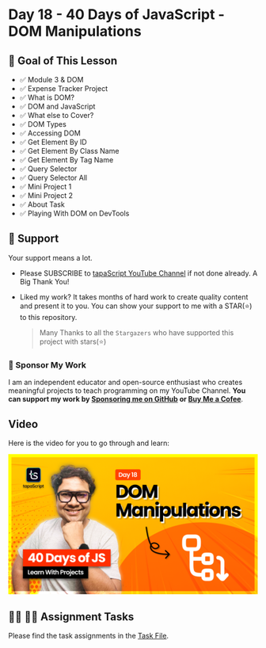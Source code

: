 # Day 18 - 40 Days of JavaScript - DOM Manipulations

## **🎯 Goal of This Lesson**

- ✅ Module 3 & DOM
- ✅ Expense Tracker Project
- ✅ What is DOM?
- ✅ DOM and JavaScript
- ✅ What else to Cover?
- ✅ DOM Types
- ✅ Accessing DOM
- ✅ Get Element By ID
- ✅ Get Element By Class Name
- ✅ Get Element By Tag Name
- ✅ Query Selector
- ✅ Query Selector All
- ✅ Mini Project 1
- ✅ Mini Project 2
- ✅ About Task
- ✅ Playing With DOM on DevTools

## 🫶 Support

Your support means a lot.

- Please SUBSCRIBE to [tapaScript YouTube Channel](https://youtube.com/tapasadhikary) if not done already. A Big Thank You!
- Liked my work? It takes months of hard work to create quality content and present it to you. You can show your support to me with a STAR(⭐) to this repository.

    > Many Thanks to all the `Stargazers` who have supported this project with stars(⭐)

### 🤝 Sponsor My Work

I am an independent educator and open-source enthusiast who creates meaningful projects to teach programming on my YouTube Channel. **You can support my work by [Sponsoring me on GitHub](https://github.com/sponsors/atapas) or [Buy Me a Cofee](https://buymeacoffee.com/tapasadhikary)**.

## Video

Here is the video for you to go through and learn:

[![day-18](./banner.png)](https://www.youtube.com/watch?v=BoYgn_Mf0hA "Video")

## **👩‍💻 🧑‍💻 Assignment Tasks**

Please find the task assignments in the [Task File](./task.md).
